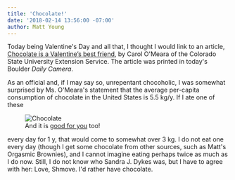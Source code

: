 ```yaml
---
title: 'Chocolate!'
date: '2018-02-14 13:56:00 -07:00'
author: Matt Young
---
```

Today being Valentine's Day and all that, I thought I would link to an article, <a href="http://athomecolorado.com/csu-extension-chocolate-valentines-best-friend/">Chocolate is a Valentine’s best friend</a>, by Carol O'Meara of the Colorado State University Extension Service. The article was printed in today's Boulder <i>Daily Camera</i>. 

As an official and, if I may say so, unrepentant chocoholic, I was somewhat surprised by Ms. O'Meara's statement that the average per-capita consumption of chocolate in the United States is 5.5 kg/y. If I ate one of these

<figure>
<img src="{{ site.baseurl }}/uploads/2018/DSC01778_Chocolate_600.JPG" alt="Chocolate"/>
<figcaption>
And it is <a href="https://www.scientificamerican.com/article/why-is-dark-chocolate-good-for-you-thank-your-microbes/">good for you</a> too!
</figcaption>
</figure>

every day for 1 y, that would come to somewhat over 3 kg. I do not eat one every day (though I get some chocolate from other sources, such as Matt's Orgasmic Brownies),  and I cannot imagine eating perhaps twice as much as I do now. Still, I do not know who Sandra J. Dykes was, but I have to agree with her: Love, Shmove. I'd rather have chocolate.

